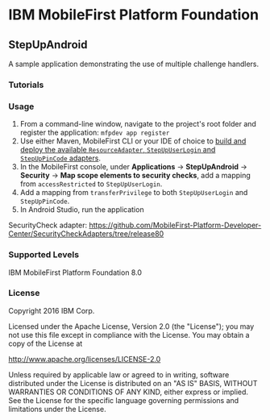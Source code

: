 IBM MobileFirst Platform Foundation
===
## StepUpAndroid
A sample application demonstrating the use of multiple challenge handlers.

### Tutorials

### Usage

1. From a command-line window, navigate to the project's root folder and register the application: `mfpdev app register`
2. Use either Maven, MobileFirst CLI or your IDE of choice to [build and deploy the available `ResourceAdapter`, `StepUpUserLogin` and `StepUpPinCode` adapters](https://mobilefirstplatform.ibmcloud.com/tutorials/en/foundation/8.0/adapters/creating-adapters/).
3. In the MobileFirst console, under **Applications** → **StepUpAndroid** → **Security** → **Map scope elements to security checks**, add a mapping from `accessRestricted` to `StepUpUserLogin`.
4. Add a mapping from `transferPrivilege` to both `StepUpUserLogin` and `StepUpPinCode`.
5. In Android Studio, run the application

SecurityCheck adapter: https://github.com/MobileFirst-Platform-Developer-Center/SecurityCheckAdapters/tree/release80

### Supported Levels
IBM MobileFirst Platform Foundation 8.0

### License
Copyright 2016 IBM Corp.

Licensed under the Apache License, Version 2.0 (the "License");
you may not use this file except in compliance with the License.
You may obtain a copy of the License at

http://www.apache.org/licenses/LICENSE-2.0

Unless required by applicable law or agreed to in writing, software
distributed under the License is distributed on an "AS IS" BASIS,
WITHOUT WARRANTIES OR CONDITIONS OF ANY KIND, either express or implied.
See the License for the specific language governing permissions and
limitations under the License.
